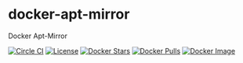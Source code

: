 docker-apt-mirror
=================

Docker Apt-Mirror

[![Circle CI](https://circleci.com/gh/blacktop/docker-apt-mirror.png?style=shield)](https://circleci.com/gh/blacktop/docker-apt-mirror)
[![License](http://img.shields.io/:license-mit-blue.svg)](http://doge.mit-license.org)
[![Docker Stars](https://img.shields.io/docker/stars/blacktop/apt-mirror.svg)](https://hub.docker.com/r/blacktop/apt-mirror/)
[![Docker Pulls](https://img.shields.io/docker/pulls/blacktop/apt-mirror.svg)](https://hub.docker.com/r/blacktop/apt-mirror/)
[![Docker Image](https://img.shields.io/badge/docker%20image-277%20MB-blue.svg)](https://hub.docker.com/r/blacktop/apt-mirror/)